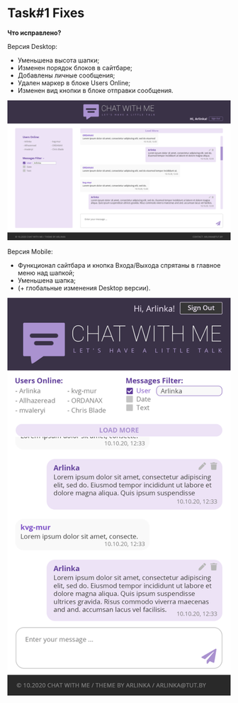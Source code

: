 # Task#1 Fixes

**Что исправлено?**

Версия Desktop:

- Уменьшена высота шапки;
- Изменен порядок блоков в сайтбаре;
- Добавлены личные сообщения;
- Удален маркер в блоке Users Online;
- Изменен вид кнопки в блоке отправки сообщения.

![](desktop/main.png)

Версия Mobile:

- Функционал сайтбара и кнопка Входа/Выхода спрятаны в главное меню над шапкой;
- Уменьшена шапка;
- (+ глобальные изменения Desktop версии).

![](mobile.png)
